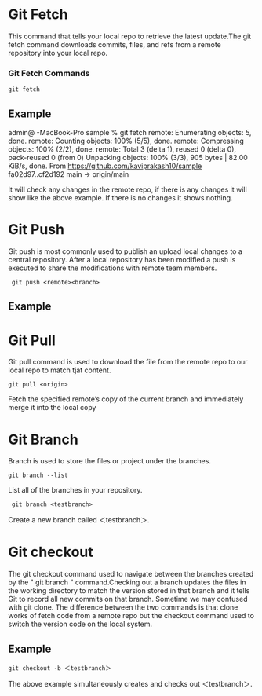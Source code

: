 # Git Fetch
This command that tells your local repo to retrieve the latest update.The git fetch command downloads commits, files, and refs from a remote repository into your local repo.  


### Git Fetch Commands 

    git fetch 

## Example
admin@ -MacBook-Pro sample % git fetch
remote: Enumerating objects: 5, done.
remote: Counting objects: 100% (5/5), done.
remote: Compressing objects: 100% (2/2), done.
remote: Total 3 (delta 1), reused 0 (delta 0), pack-reused 0 (from 0)
Unpacking objects: 100% (3/3), 905 bytes | 82.00 KiB/s, done.
From https://github.com/kaviprakash10/sample
   fa02d97..cf2d192  main       -> origin/main

It will check any changes in the remote repo, if there is any changes it will show like the above example. If there is no changes it shows nothing.

# Git Push
Git push is most commonly used to publish an upload local changes to a central repository. After a local repository has been modified a push is executed to share the modifications with remote team members.
 
     git push <remote><branch>

## Example 


# Git Pull
 
 Git pull command is used to download the file from the remote repo to our local repo to match tjat content. 

    git pull <origin>

Fetch the specified remote’s copy of the current branch and immediately merge it into the local copy

# Git Branch 

Branch is used to store the files or project under the branches.

    git branch --list
List all of the branches in your repository. 

     git branch <testbranch>
Create a new branch called ＜testbranch＞. 

# Git checkout
 The git checkout command used to navigate between the branches created by the " git branch " command.Checking out a branch updates the files in the working directory to match the version stored in that branch and it tells Git to record all new commits on that branch. Sometime we may confused with git clone. The difference between the two commands is that clone works of fetch code from a remote repo but the checkout command used to switch the version code on the local system.

 ## Example
    git checkout -b ＜testbranch＞
    
The above example simultaneously creates and checks out ＜testbranch＞. 